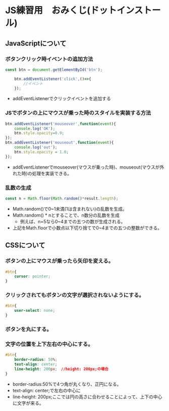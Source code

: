 # JS練習用　おみくじ(ドットインストール)
## JavaScriptについて
### ボタンクリック時イベントの追加方法
```js
const btn = document.getElementById('btn');

    btn.addEventListener('click',()=>{
        //イベント
    });
```

- addEventListenerでクリックイベントを追加する

### JSでボタンの上にマウスが乗った時のスタイルを実装する方法
```js
btn.addEventListener('mouseover',function(event){
    console.log('OK');
    btn.style.opacity=0.9;
});
btn.addEventListener('mouseout',function(event){
    console.log('out');
    btn.style.opacity = 1.0;
});
```
- addEventListenerでmouseover(マウスが乗った時)、mouseout(マウスが外れた時)の処理を実装できる。

### 乱数の生成
```js
const n = Math.floor(Math.random()*result.length);
```
- Math.random()で0~1未満(1は含まれない)の乱数を生成。
-  Math.random() * nとすることで、n数分の乱数を生成
    -   例えば、n=5なら0~4までの五つの数が生成される。
- 上記をMath.floorで小数点以下切り捨てで0~4までの五つの整数ができる。


## CSSについて
### ボタンの上にマウスが乗ったら矢印を変える。
```css
#btn{
    cursor: pointer;
}
```
### クリックされてもボタンの文字が選択されないようにする。
```css
#btn{
    user-select: none;
}
```

### ボタンを丸にする。
### 文字の位置を上下左右の中心にする。
```css
#btn{
    border-radius: 50%;
    text-align: center;
    line-height: 200px;　//height: 200px;の場合
}
```
- border-radius:50%で4つ角が丸くなり、正円になる。
- text-align: center;で左右の中心に
- line-height: 200px;ここでは円の高さに合わせることによって、上下の中心に文字が来る。
